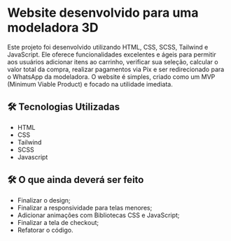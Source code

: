 # Website desenvolvido para uma modeladora 3D

Este projeto foi desenvolvido utilizando HTML, CSS, SCSS, Tailwind e JavaScript. Ele oferece funcionalidades excelentes e ágeis para permitir aos usuários adicionar itens ao carrinho, verificar sua seleção, calcular o valor total da compra, realizar pagamentos via Pix e ser redirecionado para o WhatsApp da modeladora. O website é simples, criado como um MVP (Minimum Viable Product) e focado na utilidade imediata.
 
 ## 🛠️ Tecnologias Utilizadas
 
 - HTML
 - CSS
 - Tailwind
 - SCSS
 - Javascript


 ## 🛠️ O que ainda deverá ser feito

 - Finalizar o design;
 - Finalizar a responsividade para telas menores; 
 - Adicionar animações com Bibliotecas CSS e JavaScript;
 - Finalizar a tela de checkout;
 - Refatorar o código.

